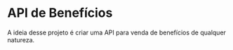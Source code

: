 # API de Benefícios

A ideia desse projeto é criar uma API para venda de benefícios de qualquer natureza. 
